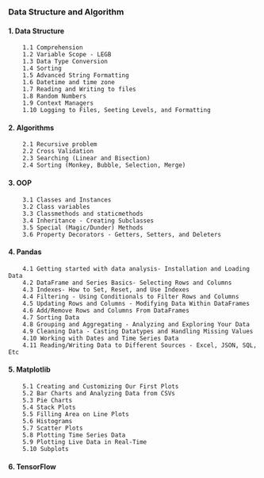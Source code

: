 ### Data Structure and Algorithm
#### 1. Data Structure
        1.1 Comprehension
        1.2 Variable Scope - LEGB
        1.3 Data Type Conversion
        1.4 Sorting
        1.5 Advanced String Formatting
        1.6 Datetime and time zone
        1.7 Reading and Writing to files
        1.8 Random Numbers
        1.9 Context Managers
        1.10 Logging to Files, Seeting Levels, and Formatting

#### 2. Algorithms
        2.1 Recursive problem
        2.2 Cross Validation
        2.3 Searching (Linear and Bisection)
        2.4 Sorting (Monkey, Bubble, Selection, Merge)

#### 3. OOP
        3.1 Classes and Instances
        3.2 Class variables
        3.3 Classmethods and staticmethods
        3.4 Inheritance - Creating Subclasses
        3.5 Special (Magic/Dunder) Methods
        3.6 Property Decorators - Getters, Setters, and Deleters

#### 4. Pandas
        4.1 Getting started with data analysis- Installation and Loading Data
        4.2 DataFrame and Series Basics- Selecting Rows and Columns
        4.3 Indexes- How to Set, Reset, and Use Indexes
        4.4 Filtering - Using Conditionals to Filter Rows and Columns
        4.5 Updating Rows and Columns - Modifying Data Within DataFrames
        4.6 Add/Remove Rows and Columns From DataFrames
        4.7 Sorting Data
        4.8 Grouping and Aggregating - Analyzing and Exploring Your Data
        4.9 Cleaning Data - Casting Datatypes and Handling Missing Values
        4.10 Working with Dates and Time Series Data
        4.11 Reading/Writing Data to Different Sources - Excel, JSON, SQL, Etc
        

#### 5. Matplotlib
        5.1 Creating and Customizing Our First Plots
        5.2 Bar Charts and Analyzing Data from CSVs
        5.3 Pie Charts
        5.4 Stack Plots
        5.5 Filling Area on Line Plots
        5.6 Histograms
        5.7 Scatter Plots
        5.8 Plotting Time Series Data
        5.9 Plotting Live Data in Real-Time
        5.10 Subplots

#### 6. TensorFlow
